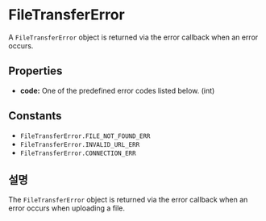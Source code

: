 FileTransferError
========

A `FileTransferError` object is returned via the error callback when an error occurs.

Properties
----------

- __code:__ One of the predefined error codes listed below. (int)

Constants
---------

- `FileTransferError.FILE_NOT_FOUND_ERR`
- `FileTransferError.INVALID_URL_ERR`
- `FileTransferError.CONNECTION_ERR`

설명
-----------

The `FileTransferError` object is returned via the error callback  when an error occurs when uploading a file.
